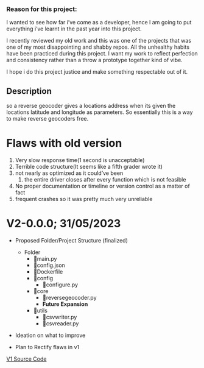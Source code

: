 ### Reason for this project:

I wanted to see how far i’ve come as a developer, hence I am going to put everything i’ve learnt in the past year into this project.

I recently reviewed my old work and this was one of the projects that was one of my most disappointing and shabby repos. All the unhealthy habits have been practiced during this project. I want my work to reflect perfection and consistency rather than a throw a prototype together kind of vibe.

I hope i do this project justice and make something respectable out of it.

## Description

so a reverse geocoder gives a locations address when its given the locations latitude and longitude as parameters. So essentially this is a way to make reverse geocoders free.

# Flaws with old version

1. Very slow response time(1 second is unacceptable)
2. Terrible code structure(It seems like a fifth grader wrote it)
3. not nearly as optimized as it could’ve been
    1. the entire driver closes after every function which is not feasible
4. No proper documentation or timeline or version control as a matter of fact
5. frequent crashes so it was pretty much very unreliable

# V2-0.0.0; 31/05/2023

- Proposed Folder/Project Structure (finalized)
    - Folder
        - 📝main.py
        - 🔐config.json
        - 📄Dockerfile
        - 📂config
            - 📝configure.py
        - 📂core
            - 📝reversegeocoder.py
            - **Future Expansion**
        - 📂utils
            - 📝csvwriter.py
            - 📝csvreader.py
            
- Ideation on what to improve
- Plan to Rectify flaws in v1

[V1 Source Code](https://github.com/nishchaysinha/GMAPs-reversegeocoder)
